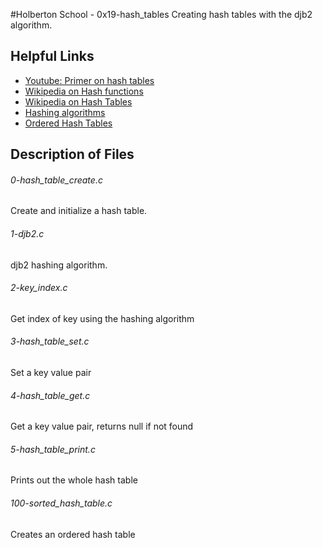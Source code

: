 #Holberton School - 0x19-hash_tables
Creating hash tables with the djb2 algorithm.

## Helpful Links
* [Youtube: Primer on hash tables](https://www.youtube.com/watch?v=MfhjkfocRR0)
* [Wikipedia on Hash functions](https://en.wikipedia.org/wiki/Hash_function)
* [Wikipedia on Hash Tables](https://en.wikipedia.org/wiki/Hash_table)
* [Hashing algorithms](http://www.cse.yorku.ca/%7Eoz/hash.html)
* [Ordered Hash Tables](http://www.phpinternalsbook.com/hashtables/basic_structure.html)

## Description of Files
<h6>0-hash_table_create.c</h6>
Create and initialize a hash table.

<h6>1-djb2.c</h6>
djb2 hashing algorithm.

<h6>2-key_index.c</h6>
Get index of key using the hashing algorithm

<h6>3-hash_table_set.c</h6>
Set a key value pair

<h6>4-hash_table_get.c</h6>
Get a key value pair, returns null if not found

<h6>5-hash_table_print.c</h6>
Prints out the whole hash table

<h6>100-sorted_hash_table.c</h6>
Creates an ordered hash table
